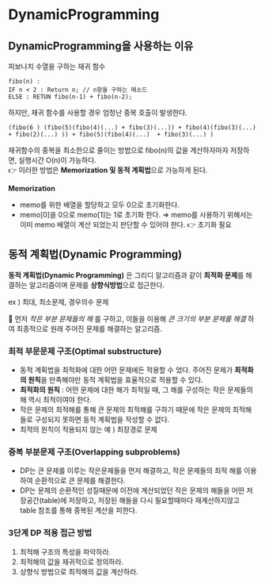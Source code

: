 # DynamicProgramming

## DynamicProgramming을 사용하는 이유
피보나치 수열을 구하는 재귀 함수
```
fibo(n) : 
IF n < 2 : Return n; // n항을 구하는 메소드
ELSE : RETUN fibo(n-1) + fibo(n-2);
```
하지만, 재귀 함수를 사용할 경우 엄청난 중복 호출이 발생한다.
```
(fibo(6 ) (fibo(5)(fibo(4)(...) + fibo(3)(...)) + fibo(4)(fibo(3)(...) + fibo(2)(...) )) + fibo(5)(fibo(4)(...)  + fibo(3)(...) )
```

재귀함수의 중복을 최소한으로 줄이는 방법으로 fibo(n)의 값을 계산하자마자 저장하면, 실행시간 O(n)이 가능하다.    
👉 이러한 방법은 **Memorization 및 동적 계획법**으로 가능하게 된다.

**Memorization**

- memo를 위한 배열을 할당하고 모두 0으로 초기화한다.
- memo[0]을 0으로 memo[1]는 1로 초기화 한다. ⇒ memo를 사용하기 위해서는 이미 memo 배열이 계산 되었는지 판단할 수 있어야 한다. 👉 초기화 필요

## 동적 계획법(Dynamic Programming)
**동적 계획법(Dynamic Programming)** 은 그리디 알고리즘과 같이 **최적화 문제**를 해결하는 알고리즘이며 문제를 **상향식방법**으로 접근한다.
   
   ex ) 최대, 최소문제, 경우의수 문제

🔸 먼저 _작은 부분 문제들의 해_ 를 구하고, 이들을 이용해 _큰 크기의 부분 문제를 해결_ 하여 최종적으로 원래 주어진 문제를 해결하는 알고리즘.

### 최적 부문문제 구조(Optimal substructure)

- 동적 계획법을 최적화에 대한 어떤 문제에든 적용할 수 었다. 주어진 문제가 **최적화의 원칙**을 만족해야만 동적 계획법을 효율적으로 적용할 수 있다.
- **최적화의 원칙** : 어떤 문제에 대한 해가 최적일 때, 그 해를 구성하는 작은 문제들의 해 역시 최적이여야 한다.
- 작은 문제의 최적해를 통해 큰 문제의 최적해를 구하기 때문에 작은 문제의 최적해들로 구성되지 못하면 동적 계획법을 작성할 수 없다.
- 최적의 원칙이 적용되지 않는 예 ) 최장경로 문제

### 중복 부분문제 구조(Overlapping subproblems)

- DP는 큰 문제를 이루는 작은문제들을 먼저 해결하고, 작은 문제들의 최적 해를 이용하여 순환적으로 큰 문제를 해결한다.
- DP는 문제의 순환적인 성질때문에 이전에 계산되었던 작은 문제의 해들을 어떤 저장공간(table)에 저장하고, 저장된 해들을 다시 필요할때마다 재계산하지않고 table 참조를 통해 중복된 계산을 피한다.

### 3단계 DP 적용 접근 방법
1. 최적해 구조의 특성을 파악하라.      
2. 최적해의 값을 재귀적으로 정의하라.
3. 상향식 방법으로 최적해의 값을 계산하라. 
